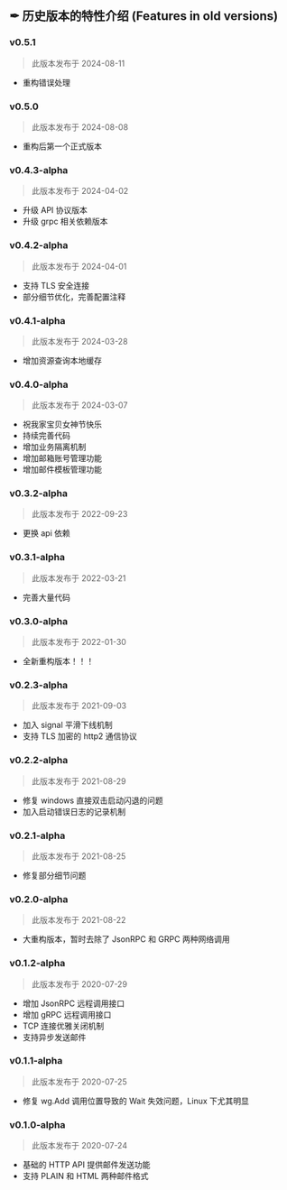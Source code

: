 ## ✒ 历史版本的特性介绍 (Features in old versions)

### v0.5.1

> 此版本发布于 2024-08-11

* 重构错误处理

### v0.5.0

> 此版本发布于 2024-08-08

* 重构后第一个正式版本

### v0.4.3-alpha

> 此版本发布于 2024-04-02

* 升级 API 协议版本
* 升级 grpc 相关依赖版本

### v0.4.2-alpha

> 此版本发布于 2024-04-01

* 支持 TLS 安全连接
* 部分细节优化，完善配置注释

### v0.4.1-alpha

> 此版本发布于 2024-03-28

* 增加资源查询本地缓存

### v0.4.0-alpha

> 此版本发布于 2024-03-07

* 祝我家宝贝女神节快乐
* 持续完善代码
* 增加业务隔离机制
* 增加邮箱账号管理功能
* 增加邮件模板管理功能

### v0.3.2-alpha

> 此版本发布于 2022-09-23

* 更换 api 依赖

### v0.3.1-alpha

> 此版本发布于 2022-03-21

* 完善大量代码

### v0.3.0-alpha

> 此版本发布于 2022-01-30

* 全新重构版本！！！

### v0.2.3-alpha

> 此版本发布于 2021-09-03

* 加入 signal 平滑下线机制
* 支持 TLS 加密的 http2 通信协议

### v0.2.2-alpha

> 此版本发布于 2021-08-29

* 修复 windows 直接双击启动闪退的问题
* 加入启动错误日志的记录机制

### v0.2.1-alpha

> 此版本发布于 2021-08-25

* 修复部分细节问题

### v0.2.0-alpha

> 此版本发布于 2021-08-22

* 大重构版本，暂时去除了 JsonRPC 和 GRPC 两种网络调用

### v0.1.2-alpha

> 此版本发布于 2020-07-29

* 增加 JsonRPC 远程调用接口
* 增加 gRPC 远程调用接口
* TCP 连接优雅关闭机制
* 支持异步发送邮件

### v0.1.1-alpha

> 此版本发布于 2020-07-25

* 修复 wg.Add 调用位置导致的 Wait 失效问题，Linux 下尤其明显

### v0.1.0-alpha

> 此版本发布于 2020-07-24

* 基础的 HTTP API 提供邮件发送功能
* 支持 PLAIN 和 HTML 两种邮件格式